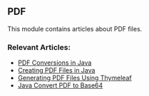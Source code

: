 ## PDF

This module contains articles about PDF files.

### Relevant Articles:
- [PDF Conversions in Java](https://www.surya.com/pdf-conversions-java)
- [Creating PDF Files in Java](https://www.surya.com/java-pdf-creation)
- [Generating PDF Files Using Thymeleaf](https://www.surya.com/thymeleaf-generate-pdf)
- [Java Convert PDF to Base64](https://www.surya.com/java-convert-pdf-to-base64)

